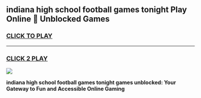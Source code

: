 
## indiana high school football games tonight Play Online 👋 Unblocked Games
<h3>
<a href="https://news.freeplayer.one?title=indiana_high_school_football_games_tonight&ref=17GH">CLICK TO PLAY</a></h3>
<hr>

<h3>
<a href="https://news.freeplayer.one?title=indiana_high_school_football_games_tonight&ref=17GH">CLICK 2 PLAY</a>
  
</h3>

<a href="https://news.freeplayer.one?title=indiana_high_school_football_games_tonight&ref=17GH/"><img src="https://clearcache.store/games.png"></a>


**indiana high school football games tonight games unblocked: Your Gateway to Fun and Accessible Online Gaming**

